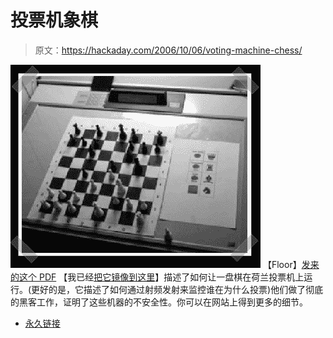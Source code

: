 # 投票机象棋

> 原文：<https://hackaday.com/2006/10/06/voting-machine-chess/>

![](img/61a45da175698c7647aaddc07f861739.png)
【Floor】[发来的这个 PDF](http://www.wijvertrouwenstemcomputersniet.img/9/91/Es3b-en.pdf) 【我已经[把它镜像到这里](http://biobug.org/had-mirror/)】描述了如何让一盘棋在荷兰投票机上运行。(更好的是，它描述了如何通过射频发射来监控谁在为什么投票)他们做了彻底的黑客工作，证明了这些机器的不安全性。你可以在网站上得到更多的细节。

*   [永久链接](http://www.wijvertrouwenstemcomputersniet.nl/Nedap-en)